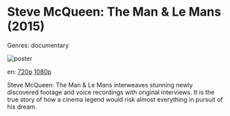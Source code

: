 # Steve McQueen: The Man &amp; Le Mans (2015)

Genres: documentary

![poster](http://image.tmdb.org/t/p/w500/nSu9ta4WiMnscFsM7Iv4FBAXgN4.jpg)

en:
  [720p](magnet:?xt=urn:btih:70318356F68FED32C5E54D8ADCCF836CCC916011&tr=udp://glotorrents.pw:6969/announce&tr=udp://tracker.opentrackr.org:1337/announce&tr=udp://torrent.gresille.org:80/announce&tr=udp://tracker.openbittorrent.com:80&tr=udp://tracker.coppersurfer.tk:6969&tr=udp://tracker.leechers-paradise.org:6969&tr=udp://p4p.arenabg.ch:1337&tr=udp://tracker.internetwarriors.net:1337)
  [1080p](magnet:?xt=urn:btih:30747B6501EED23503721BD08C0A9A8A82C44D55&tr=udp://glotorrents.pw:6969/announce&tr=udp://tracker.opentrackr.org:1337/announce&tr=udp://torrent.gresille.org:80/announce&tr=udp://tracker.openbittorrent.com:80&tr=udp://tracker.coppersurfer.tk:6969&tr=udp://tracker.leechers-paradise.org:6969&tr=udp://p4p.arenabg.ch:1337&tr=udp://tracker.internetwarriors.net:1337)
  


Steve McQueen: The Man &amp; Le Mans interweaves stunning newly discovered footage and voice recordings with original interviews. It is the true story of how a cinema legend would risk almost everything in pursuit of his dream.